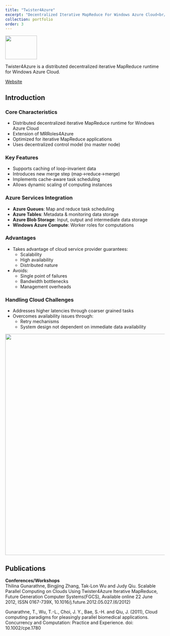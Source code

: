 ```yaml
---
title: "Twister4Azure"
excerpt: "Decentralized Iterative MapReduce For Windows Azure Cloud<br/><img src='/images/azureimage1.png' width='100' height='75'>"
collection: portfolio
order: 3
---
```

<img src='/images/azureimage1.png' width='100' height='75'>

Twister4Azure is a distributed decentralized iterative MapReduce runtime for Windows Azure Cloud.

[Website](http://salsahpc.indiana.edu/twister4azure/)

## Introduction
### Core Characteristics
- Distributed decentralized iterative MapReduce runtime for Windows Azure Cloud
- Extension of MRRoles4Azure
- Optimized for iterative MapReduce applications
- Uses decentralized control model (no master node)

### Key Features
- Supports caching of loop-invarient data
- Introduces new merge step (map->reduce->merge)
- Implements cache-aware task scheduling
- Allows dynamic scaling of computing instances

### Azure Services Integration
- **Azure Queues**: Map and reduce task scheduling
- **Azure Tables**: Metadata & monitoring data storage
- **Azure Blob Storage**: Input, output and intermediate data storage
- **Windows Azure Compute**: Worker roles for computations

### Advantages
- Takes advantage of cloud service provider guarantees:
  - Scalability
  - High availability
  - Distributed nature
- Avoids:
  - Single point of failures
  - Bandwidth bottlenecks
  - Management overheads

### Handling Cloud Challenges
- Addresses higher latencies through coarser grained tasks
- Overcomes availability issues through:
  - Retry mechanisms
  - System design not dependent on immediate data availability


<img src='/images/azuremodel.png' width='800' height='700'>

## Publications
**Conferences/Workshops**  
Thilina Gunarathne, Bingjing Zhang, Tak-Lon Wu and Judy Qiu. Scalable Parallel Computing on Clouds Using Twister4Azure Iterative MapReduce, Future Generation Computer Systems(FGCS), Available online 22 June 2012, ISSN 0167-739X, 10.1016/j.future.2012.05.027.(6/2012)

​Gunarathne, T., Wu, T.-L., Choi, J. Y., Bae, S.-H. and Qiu, J. (2011), Cloud computing paradigms for pleasingly parallel biomedical applications. Concurrency and Computation: Practice and Experience. doi: 10.1002/cpe.1780

